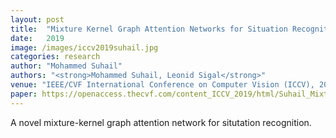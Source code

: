 ```yaml
---
layout: post
title:  "Mixture Kernel Graph Attention Networks for Situation Recognition"
date:   2019
image: /images/iccv2019suhail.jpg
categories: research
author: "Mohammed Suhail"
authors: "<strong>Mohammed Suhail, Leonid Sigal</strong>"
venue: "IEEE/CVF International Conference on Computer Vision (ICCV), 2019."
paper: https://openaccess.thecvf.com/content_ICCV_2019/html/Suhail_Mixture-Kernel_Graph_Attention_Network_for_Situation_Recognition_ICCV_2019_paper.html
---
```

A novel mixture-kernel graph attention network for situtation recognition.